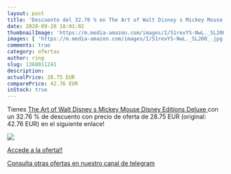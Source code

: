 ```yaml
---
layout: post
title: 'Descuento del 32.76 % en The Art of Walt Disney s Mickey Mouse  D'
date: 2020-09-28 18:01:02
thumbnailImage: 'https://m.media-amazon.com/images/I/51rexYS-NwL._SL200_.jpg'
images: [ 'https://m.media-amazon.com/images/I/51rexYS-NwL._SL200_.jpg' ]
comments: true
category: ofertas
author: ring
slug: 1368011241
description:
actualPrice: 28.75 EUR
comparePrice: 42.76 EUR
inStock: true
---
```


Tienes [The Art of Walt Disney s Mickey Mouse  Disney Editions Deluxe ](https://www.amazon.es/dp/1368011241/?tag=redken-21) con un 32.76 % de descuento con precio de oferta de 28.75 EUR (original: 42.76 EUR) en el siguiente enlace!

[![](https://m.media-amazon.com/images/I/51rexYS-NwL._SL200_.jpg)](https://www.amazon.es/dp/1368011241/?tag=redken-21)

[Accede a la oferta!!](https://www.amazon.es/dp/1368011241/?tag=redken-21)

[Consulta otras ofertas en nuestro canal de telegram](https://t.me/s/ofertas25)
